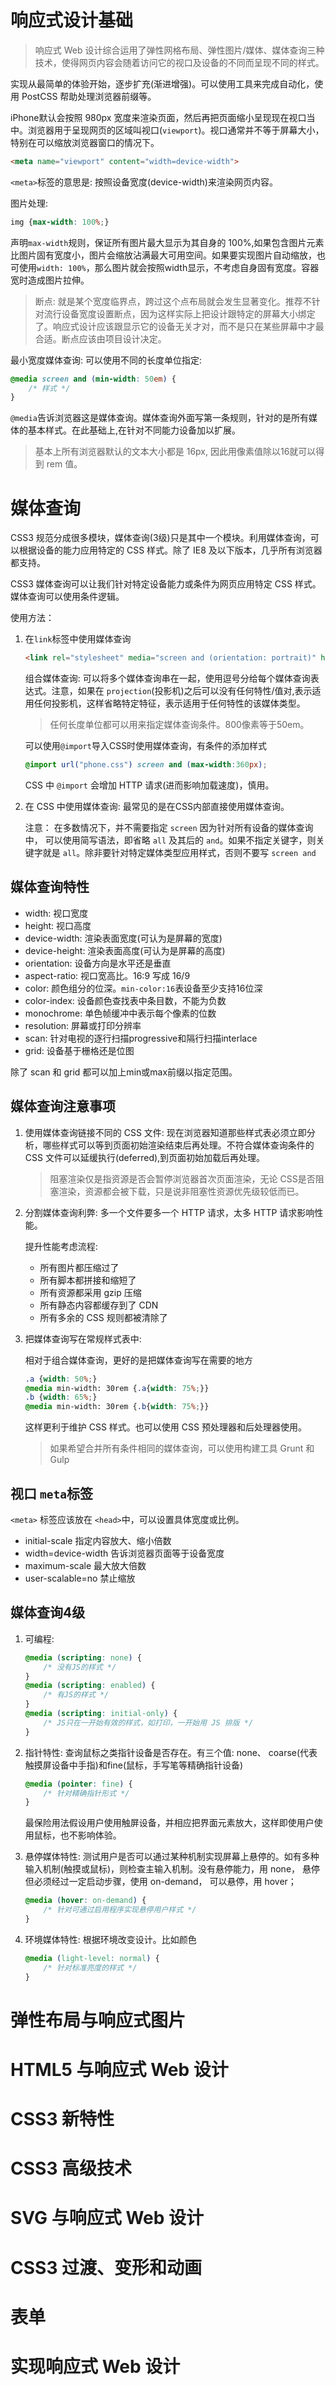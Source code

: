 # 响应式设计基础
> 响应式 Web 设计综合运用了弹性网格布局、弹性图片/媒体、媒体查询三种技术，使得网页内容会随着访问它的视口及设备的不同而呈现不同的样式。

实现从最简单的体验开始，逐步扩充(渐进增强)。可以使用工具来完成自动化，使用 PostCSS 帮助处理浏览器前缀等。

iPhone默认会按照 980px 宽度来渲染页面，然后再把页面缩小呈现现在视口当中。浏览器用于呈现网页的区域叫视口(`viewport`)。视口通常并不等于屏幕大小，特别在可以缩放浏览器窗口的情况下。
```html
<meta name="viewport" content="width=device-width">
```
`<meta>`标签的意思是: 按照设备宽度(device-width)来渲染网页内容。

图片处理:
```css
img {max-width: 100%;}
```
声明`max-width`规则，保证所有图片最大显示为其自身的 100%,如果包含图片元素比图片固有宽度小，图片会缩放沾满最大可用空间。如果要实现图片自动缩放，也可使用`width: 100%`，那么图片就会按照width显示，不考虑自身固有宽度。容器宽时造成图片拉伸。

> 断点: 就是某个宽度临界点，跨过这个点布局就会发生显著变化。推荐不针对流行设备宽度设置断点，因为这样实际上把设计跟特定的屏幕大小绑定了。响应式设计应该跟显示它的设备无关才对，而不是只在某些屏幕中才最合适。断点应该由项目设计决定。

最小宽度媒体查询: 可以使用不同的长度单位指定:
```css
@media screen and (min-width: 50em) {
    /* 样式 */
}
```
`@media`告诉浏览器这是媒体查询。媒体查询外面写第一条规则，针对的是所有媒体的基本样式。在此基础上,在针对不同能力设备加以扩展。

> 基本上所有浏览器默认的文本大小都是 16px, 因此用像素值除以16就可以得到 rem 值。

# 媒体查询
CSS3 规范分成很多模块，媒体查询(3级)只是其中一个模块。利用媒体查询，可以根据设备的能力应用特定的 CSS 样式。除了 IE8 及以下版本，几乎所有浏览器都支持。

CSS3 媒体查询可以让我们针对特定设备能力或条件为网页应用特定 CSS 样式。媒体查询可以使用条件逻辑。

使用方法： 
1. 在`link`标签中使用媒体查询
    ```html
    <link rel="stylesheet" media="screen and (orientation: portrait)" herf="portrait-screen.css"/>
    ```
    组合媒体查询: 可以将多个媒体查询串在一起，使用逗号分给每个媒体查询表达式。注意，如果在 `projection`(投影机)之后可以没有任何特性/值对,表示适用任何投影机，这样省略特定特征，表示适用于任何特性的该媒体类型。

    > 任何长度单位都可以用来指定媒体查询条件。800像素等于50em。

    可以使用`@import`导入CSS时使用媒体查询，有条件的添加样式
    
    ```css
    @import url("phone.css") screen and (max-width:360px);
    ```

    CSS 中 `@import` 会增加 HTTP 请求(进而影响加载速度)，慎用。

2. 在 CSS 中使用媒体查询:
最常见的是在CSS内部直接使用媒体查询。

    注意： 在多数情况下，并不需要指定 `screen` 因为针对所有设备的媒体查询中， 可以使用简写语法，即省略 `all` 及其后的 `and`。如果不指定关键字，则关键字就是 `all`。除非要针对特定媒体类型应用样式，否则不要写 `screen and`

## 媒体查询特性
- width: 视口宽度
- height: 视口高度
- device-width: 渲染表面宽度(可认为是屏幕的宽度)
- device-height: 渲染表面高度(可认为是屏幕的高度)
- orientation: 设备方向是水平还是垂直
- aspect-ratio: 视口宽高比。16:9 写成 16/9
- color: 颜色组分的位深。`min-color:16`表设备至少支持16位深
- color-index: 设备颜色查找表中条目数，不能为负数
- monochrome: 单色帧缓冲中表示每个像素的位数
- resolution: 屏幕或打印分辨率
- scan: 针对电视的逐行扫描progressive和隔行扫描interlace
- grid: 设备基于栅格还是位图

除了 scan 和 grid 都可以加上min或max前缀以指定范围。
## 媒体查询注意事项
1. 使用媒体查询链接不同的 CSS 文件: 现在浏览器知道那些样式表必须立即分析，哪些样式可以等到页面初始渲染结束后再处理。不符合媒体查询条件的 CSS 文件可以延缓执行(deferred),到页面初始加载后再处理。
    > 阻塞渲染仅是指资源是否会暂停浏览器首次页面渲染，无论 CSS是否阻塞渲染，资源都会被下载，只是说非阻塞性资源优先级较低而已。
2. 分割媒体查询利弊: 多一个文件要多一个 HTTP 请求，太多 HTTP 请求影响性能。
    
    提升性能考虑流程:
    - 所有图片都压缩过了
    - 所有脚本都拼接和缩短了
    - 所有资源都采用 gzip 压缩
    - 所有静态内容都缓存到了 CDN
    - 所有多余的 CSS 规则都被清除了
3. 把媒体查询写在常规样式表中:
   
   相对于组合媒体查询，更好的是把媒体查询写在需要的地方
   ```css
   .a {width: 50%;}
   @media min-width: 30rem {.a{width: 75%;}}
   .b {width: 65%;}
   @media min-width: 30rem {.b{width: 75%;}}
   ```
   这样更利于维护 CSS 样式。也可以使用 CSS 预处理器和后处理器使用。
   > 如果希望合并所有条件相同的媒体查询，可以使用构建工具 Grunt 和 Gulp

## 视口 `meta`标签
`<meta>` 标签应该放在 `<head>`中，可以设置具体宽度或比例。

- initial-scale 指定内容放大、缩小倍数
- width=device-width 告诉浏览器页面等于设备宽度
- maximum-scale 最大放大倍数
- user-scalable=no 禁止缩放

## 媒体查询4级
1. 可编程:
   
   ```css
   @media (scripting: none) {
       /* 没有JS的样式 */
   }
   @media (scripting: enabled) {
       /* 有JS的样式 */
   }
   @media (scripting: initial-only) {
       /* JS只在一开始有效的样式，如打印，一开始用 JS 排版 */
   }
   ```
2. 指针特性: 查询鼠标之类指针设备是否存在。有三个值: none、 coarse(代表触摸屏设备中手指)和fine(鼠标，手写笔等精确指针设备)
   ```css
   @media (pointer: fine) {
       /* 针对精确指针形式 */
   }
   ```
   最保险用法假设用户使用触屏设备，并相应把界面元素放大，这样即使用户使用鼠标，也不影响体验。
3. 悬停媒体特性: 测试用户是否可以通过某种机制实现屏幕上悬停的。如有多种输入机制(触摸或鼠标)，则检查主输入机制。没有悬停能力，用 none， 悬停但必须经过一定启动步骤，使用 on-demand， 可以悬停，用 hover；
   ```css
   @media (hover: on-demand) {
       /* 针对可通过启用程序实现悬停用户样式 */
   }
   ```
4. 环境媒体特性: 根据环境改变设计。比如颜色
   ```css
   @media (light-level: normal) {
       /* 针对标准亮度的样式 */
   }
   ```
# 弹性布局与响应式图片
# HTML5 与响应式 Web 设计
# CSS3 新特性
# CSS3 高级技术
# SVG 与响应式 Web 设计
# CSS3 过渡、变形和动画
# 表单
# 实现响应式 Web 设计
